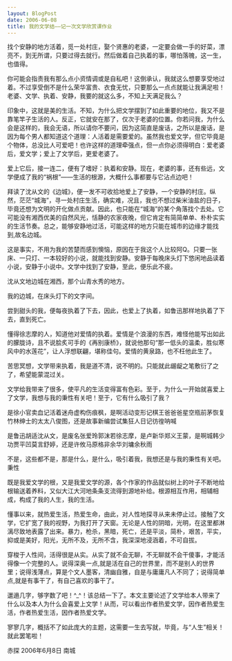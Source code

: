 ```yaml
---
layout: BlogPost
date: 2006-06-08
title: 我的文学结——记一次文学欣赏课作业
---
```


找个安静的地方活着，觅一处村庄，娶个贤惠的老婆，一定要会做一手的好菜，漂亮不，到无所谓，只要过得去就行。然后做着自己执着的事，哪怕落魄，这一生，也值得。<!-- more -->

你可能会指责我有那么点小资情调或是自私吧！这倒承认，我就这么想要享受地过着。不过享受倒不是什么荣华富贵、衣食无忧，只要那么一点点就能让我满足啦！老婆、文学、执着、安静，我要的就这么多，不知上天满足我么？

印象中，这就是美的生活。不知，为什么把文学摆到了如此重要的地位，我又不是靠笔竿子生活的人。反正，它就安在那了，仅次于老婆的位置。你若问我，为什么会是这样的，我会无语，所以请你不要问，因为这简直是废话，之所以是废话，是因为每个男人都知道这个道理：人活着是需要爱的。虽然我也爱文学，但它毕竟是个物体，总没比人可爱吧！也许这样的道理牵强点，但一点你必须得明白：爱老婆后，爱文学；爱上了文学后，更爱老婆了。

爱上它后，接一连二，便有了嗜好：执着和安静。现在，老婆的事，还有些远，文学便成了我的“祸根”——生活的根源，大概什么事都要与它沾点边吧！

拜读了沈从文的《边城》，便一发不可收拾地爱上了安静，一个安静的村庄。纵然，茫茫“城海”，寻一处村庄生活，确实难，况且，我也不想过柴米油盐的日子，毕竟还想为文明的开化做点贡献。因此，也只能在“城海”的某个角落找个去处。它可能没有湘西优美的自然风光，恬静的农家夜晚，但它肯定有简简单单、朴朴实实的生活节奏。总之，能够安静地过活，可能这样的地方只能在城市的边缘才能找到,故名边城。

这是事实，不用为我的苦楚而感到懊恼，原因在于我这个人比较阿Q。只要一张床、一只灯、一本较好的小说，就能找到安静。安静于每晚床头灯下悠闲地品读着小说，安静于小说中。文学中找到了安静，至此，便乐此不疲。

沈从文地边城在湘西，那个山青水秀的地方。

我的边城，在床头灯下的文字间。

尝到甜头的我，便每夜执着了下去，因此，也爱上了执着，如鲁迅那样地执着了下去，直到死亡。

懂得徐志摩的人，知道他对爱情的执着。爱情是个浪漫的东西，难怪他能写出如此的朦胧诗，且不说脍炙可手的《再别康桥》，就说他那句“那一低头的温柔，胜似寒风中的水莲花”，让人浮想联翩，堪称佳句。爱情的黄泉路，也不枉他此生了。

苦思冥想，文学带来执着，我是道不清，说不明的。只能就此龌龊之笔敷衍了之了，希望能蒙混过关。

文学给我带来了很多，使平凡的生活变得富有色彩。至于，为什么一开始就喜爱上了文学，我想与我的秉性有关吧！至于，它有什么吸引了我？

是徐小官卖血记活着迷舟虚构伤痕枫，是啊活动变形记棋王爸爸爸星空瓶前茅恢复竹林绅士的太太八俊图，还是故事新编尝试集狂人日记彷徨呐喊

是鲁迅胡适沈从文，是废名张爱玲郭沫若徐志摩，是卢新华郑义王蒙，是啊城韩少功贾平凹莫言舒婷，还是许攸马原格非余华刘墉余秋雨

不是，这些都不是，那是什么，是什么，吸引着我，我想还是与我的秉性有关吧。秉性

既是我爱文学的根，又是我爱文学的源，各个作家的作品就似树上的叶子不断地给根输送着养料，又似大江大河地条条支流得到源地补给。根源相互作用，相辅相成，构成了我的人生，我的生活。

懂事以来，就热爱生活，热爱生命，由此，对人性地探寻从来未停止过。接触了文学，它扩宽了我的视野，为我打开了天窗。无论是人性的阴暗，光明，在这里都淋漓尽致地表露了出来。暴力，枪杀，黑暗，死亡，还是平淡，简朴，艰苦，平实，抑或是美好，阳光，无所不及，无所不含，我深深地浸涵着，不可自拔。

穿梭于人性间，活得很是从实。从实了就不会无聊，不无聊就不会干傻事，才能活得像一个完整的人。说得深奥一点,就是活在自己的世界里，而不是别人的世界里；说得浅薄点，算是个文人墨客，清幽自雅，自是与庸庸凡人不同了；说得简单点,就是有事干了，有自己喜欢的事干了。

邋遢几字，够字数了吧！^_^！该总结一下了。本文主要论述了文学给本人带来了什么以及本人为什么会喜爱上文学！从而，可以看出作者热爱文学，因作者热爱生活，作者热爱生活，因作者热爱文学。

寥寥几字，概括不了如此庞大的主题，这需要一生去写就，毕竟，与“人生”相关！就此罢笔啦！

赤探 2006年6月8日  南城